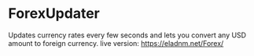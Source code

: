 # ForexUpdater
Updates currency rates every few seconds and lets you convert any USD amount to foreign currency.
live version: https://eladnm.net/Forex/
